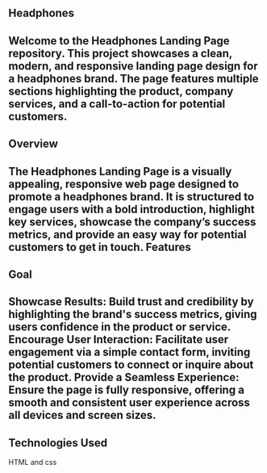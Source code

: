 Headphones 
------------------------------------------------------------------------------------------------------------------------------------------
Welcome to the Headphones Landing Page repository. This project showcases a clean, modern, and responsive landing page design for a headphones brand. The page features multiple sections highlighting the product, company services, and a call-to-action for potential customers.
------------------------------------------------------------------------------------------------------------------------------------------
Overview
------------------------------------------------------------------------------------------------------------------------------------------
The Headphones Landing Page is a visually appealing, responsive web page designed to promote a headphones brand. It is structured to engage users with a bold introduction, highlight key services, showcase the company’s success metrics, and provide an easy way for potential customers to get in touch.
 Features
 -----------------------------------------------------------------------------------------------------------------------------------------
Goal
------------------------------------------------------------------------------------------------------------------------------------------
Showcase Results: Build trust and credibility by highlighting the brand's success metrics, giving users confidence in the product or service.
Encourage User Interaction: Facilitate user engagement via a simple contact form, inviting potential customers to connect or inquire about the product.
Provide a Seamless Experience: Ensure the page is fully responsive, offering a smooth and consistent user experience across all devices and screen sizes.
------------------------------------------------------------------------------------------------------------------------------------------
Technologies Used
------------------------------------------------------------------------------------------------------------------------------------------
HTML and css 
